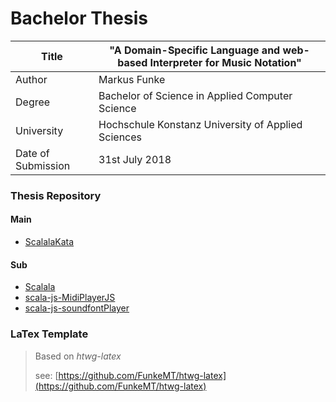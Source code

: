 # Bachelor Thesis


| Title              | "A Domain-Specific Language and web-based Interpreter for Music Notation" |
|--------------------|---------------------------------------------------------------------------|
| Author             | Markus Funke                                                              |
| Degree             | Bachelor of Science in Applied Computer Science                           |
| University         | Hochschule Konstanz University of Applied Sciences                        |
| Date of Submission | 31st July 2018                                                            |


### Thesis Repository
#### Main
- [ScalalaKata](https://github.com/FunkeMT/ScalalaKata)
#### Sub
- [Scalala](https://github.com/FunkeMT/scalala)
- [scala-js-MidiPlayerJS](https://github.com/FunkeMT/scala-js-MidiPlayerJS)
- [scala-js-soundfontPlayer](https://github.com/FunkeMT/scala-js-soundfontPlayer)


### LaTex Template

> Based on _htwg-latex_
>
> see: [https://github.com/FunkeMT/htwg-latex](https://github.com/FunkeMT/htwg-latex)
